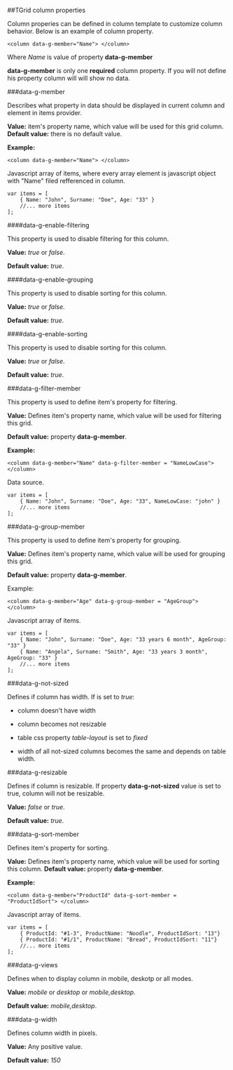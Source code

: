 ﻿##TGrid column properties

Column properies can be defined in column template to customize column behavior. Below is an example of column property.

	<column data-g-member="Name"> </column>

Where *Name* is value of property **data-g-member**

**data-g-member** is only one **required** column property. If you will not define his property column will will show no data.

###data-g-member

Describes what property in data should be displayed in current column and element in items provider.
    
**Value:** item's  property name, which value will be used for this grid column.
**Default value:** there is no default value. 	

**Example:**

	<column data-g-member="Name"> </column>
    
Javascript array of items, where every array element is javascript object with "Name" filed refferenced in column.

	var items = [
        { Name: "John", Surname: "Doe", Age: "33" }
        //... more items
	];

####data-g-enable-filtering

This property is used to disable filtering for this column.

**Value:** *true* or *false*.

**Default value:** *true*.


####data-g-enable-grouping

This property is used to disable sorting for this column.

**Value:** *true* or *false*.

**Default value:** *true*.


####data-g-enable-sorting

This property is used to disable sorting for this column.

**Value:** *true* or *false*.

**Default value:** *true*.


###data-g-filter-member

This property is used to define item's property for filtering.
		
**Value:** Defines item's  property name, which value will be used for filtering this grid.

**Default value:** property **data-g-member**.

**Example:**

	<column data-g-member="Name" data-g-filter-member = "NameLowCase"> </column>
    
Data source. 

	var items = [
        { Name: "John", Surname: "Doe", Age: "33", NameLowCase: "john" }
        //... more items
	];

    
###data-g-group-member

This property is used to define item's property for grouping. 

**Value:** Defines item's  property name, which value will be used for grouping this grid.

**Default value:** property **data-g-member**.
		
Example:

	<column data-g-member="Age" data-g-group-member = "AgeGroup"> </column>
Javascript array of items.

	var items = [
        { Name: "John", Surname: "Doe", Age: "33 years 6 month", AgeGroup: "33" }
		{ Name: "Angela", Surname: "Smith", Age: "33 years 3 month", AgeGroup: "33" }
        //... more items
	];

###data-g-not-sized

Defines if column has width. If is set to *true*:

+ column doesn't have width

+ column becomes not resizable

+ table css property *table-layout* is set to *fixed*

+ width of all not-sized columns becomes the same and depends on table width.

###data-g-resizable

Defines if column is resizable. If property **data-g-not-sized** value is set to true, column will not be resizable.

**Value:** *false* or *true*.

**Default value:** *true*.

###data-g-sort-member

Defines item's property for sorting.
	
**Value:** Defines item's property name, which value will be used for sorting this column.
**Default value:** property **data-g-member**.
	
**Example:**

	<column data-g-member="ProductId" data-g-sort-member = "ProductIdSort"> </column>
Javascript array of items.

	var items = [
        { ProductId: "#1-3", ProductName: "Noodle", ProductIdSort: "13"}
		{ ProductId: "#1/1", ProductName: "Bread", ProductIdSort: "11"}
        //... more items
	];
    
###data-g-views

Defines when to display column in mobile, deskotp or all modes. 

**Value:** *mobile* or *desktop* or *mobile,desktop*.

**Default value:** *mobile,desktop*.

###data-g-width

Defines column width in pixels.

**Value:** Any positive value.

**Default value:** *150*


 

